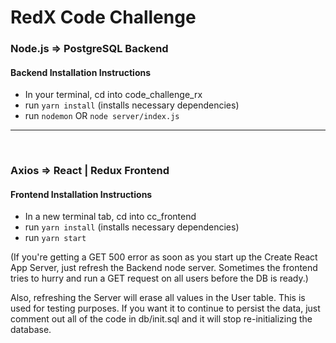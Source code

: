 # RedX Code Challenge

### Node.js => PostgreSQL Backend 
#### Backend Installation Instructions
+ In your terminal, cd into code_challenge_rx
+ run ``yarn install`` (installs necessary dependencies) <br>
+ run ``nodemon`` OR ``node server/index.js``

_______________________________________________________________
<br>

### Axios => React | Redux Frontend
#### Frontend Installation Instructions
+ In a new terminal tab, cd into cc_frontend
+ run ``yarn install`` (installs necessary dependencies) <br>
+ run ``yarn start``

(If you're getting a GET 500 error as soon as you start up the Create React App Server, just refresh the Backend node server. Sometimes the frontend tries to hurry and run a GET request on all users before the DB is ready.)

Also, refreshing the Server will erase all values in the User table. This is used for testing purposes. If you want it to continue to persist the data, just comment out all of the code in db/init.sql and it will stop re-initializing the database.